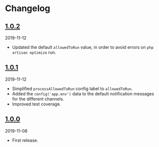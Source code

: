 # Changelog

## [1.0.2](https://github.com/Okipa/laravel-failed-jobs-notifier/releases/tag/1.0.2)

2019-11-12

- Updated the default `allowedToRun` value, in order to avoid errors on `php artisan optimize` run.

## [1.0.1](https://github.com/Okipa/laravel-failed-jobs-notifier/releases/tag/1.0.1)

2019-11-12

- Simplified `processAllowedToRun` config label to `allowedToRun`.
- Added the `config('app.env')` data to the default notification messages for the different channels.
- Improved test coverage.

## [1.0.0](https://github.com/Okipa/laravel-failed-jobs-notifier/releases/tag/1.0.0)

2019-11-08

- First release.
